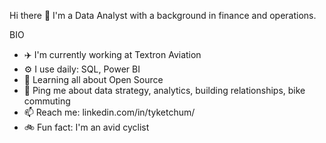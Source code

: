 Hi there 👋
I'm a Data Analyst with a background in finance and operations.

BIO
* :airplane: I'm currently working at Textron Aviation
* ⚙️ I use daily: SQL, Power BI
* 🌱 Learning all about Open Source
* 💬 Ping me about data strategy, analytics, building relationships, bike commuting
* 📫 Reach me: linkedin.com/in/tyketchum/
* :bike: Fun fact: I'm an avid cyclist
<!--
**tyketch/tyketch** is a ✨ _special_ ✨ repository because its `README.md` (this file) appears on your GitHub profile.

Here are some ideas to get you started:

- 🔭 I’m currently working on ...
- 🌱 I’m currently learning ...
- 👯 I’m looking to collaborate on ...
- 🤔 I’m looking for help with ...
- 💬 Ask me about ...
- 📫 How to reach me: ...
- 😄 Pronouns: ...
- ⚡ Fun fact: ...
-->
